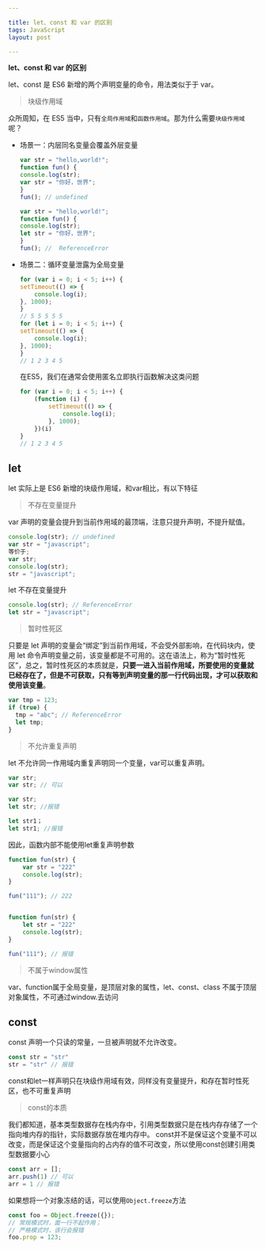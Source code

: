 ```yaml
---

title: let、const 和 var 的区别
tags: JavaScript
layout: post

---
```


**let、const 和 var 的区别**

let、const 是 ES6 新增的两个声明变量的命令，用法类似于于 var。

> 块级作用域

众所周知，在 ES5 当中，只有`全局作用域`和`函数作用域`。那为什么需要`块级作用域`呢？

- 场景一：内层同名变量会覆盖外层变量

    ```javascript
    var str = "hello,world!";
    function fun() {
    console.log(str);
    var str = "你好，世界";
    }
    fun(); // undefined

    var str = "hello,world!";
    function fun() {
    console.log(str);
    let str = "你好，世界";
    }
    fun(); //  ReferenceError
    ```

- 场景二：循环变量泄露为全局变量

    ```javascript
    for (var i = 0; i < 5; i++) {
    setTimeout(() => {
        console.log(i);
    }, 1000);
    }
    // 5 5 5 5 5
    for (let i = 0; i < 5; i++) {
    setTimeout(() => {
        console.log(i);
    }, 1000);
    }
    // 1 2 3 4 5
    ```
    在ES5，我们在通常会使用匿名立即执行函数解决这类问题
    ```javascript
    for (var i = 0; i < 5; i++) {
        (function (i) {
            setTimeout(() => {
                console.log(i);
            }, 1000);
        })(i)
    }
    // 1 2 3 4 5
    ```

## let

let 实际上是 ES6 新增的块级作用域，和var相比，有以下特征

> 不存在变量提升

var 声明的变量会提升到当前作用域的最顶端，注意只提升声明，不提升赋值。

```javascript
console.log(str); // undefined
var str = "javascript";
等价于;
var str;
console.log(str);
str = "javascript";
```

let 不存在变量提升

```javascript
console.log(str); // ReferenceError
let str = "javascript";
```

> 暂时性死区

只要是 let 声明的变量会“绑定”到当前作用域，不会受外部影响，在代码块内，使用 let 命令声明变量之前，该变量都是不可用的。这在语法上，称为“暂时性死区”，总之，暂时性死区的本质就是，<strong>只要一进入当前作用域，所要使用的变量就已经存在了，但是不可获取，只有等到声明变量的那一行代码出现，才可以获取和使用该变量</strong>。

```javascript
var tmp = 123;
if (true) {
  tmp = "abc"; // ReferenceError
  let tmp;
}
```

> 不允许重复声明

let 不允许同一作用域内重复声明同一个变量，var可以重复声明。

```javascript
var str;
var str; // 可以

var str;
let str; //报错

let str1；
let str1; //报错
```
因此，函数内部不能使用let重复声明参数

```javascript
function fun(str) {
    var str = "222"
    console.log(str);
}

fun("111"); // 222


function fun(str) {
    let str = "222"
    console.log(str);
}

fun("111"); // 报错
```

> 不属于window属性

var、function属于全局变量，是顶层对象的属性，let、const、class 不属于顶层对象属性，不可通过window.去访问

## const

const 声明一个只读的常量，一旦被声明就不允许改变。

```javascript
const str = "str"
str = "str" // 报错
```

const和let一样声明只在块级作用域有效，同样没有变量提升，和存在暂时性死区，也不可重复声明

> const的本质

我们都知道，基本类型数据存在栈内存中，引用类型数据只是在栈内存存储了一个指向堆内存的指针，实际数据存放在堆内存中。
const并不是保证这个变量不可以改变，而是保证这个变量指向的占内存的值不可改变，所以使用const创建引用类型数据要小心

```javascript
const arr = [];
arr.push(1) // 可以
arr = 1 // 报错
```
如果想将一个对象冻结的话，可以使用`Object.freeze`方法

```javascript
const foo = Object.freeze({});
// 常规模式时，面一行不起作用；
// 严格模式时，该行会报错
foo.prop = 123;
```
